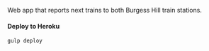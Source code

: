 Web app that reports next trains to both Burgess Hill train stations.

#### Deploy to Heroku

```
gulp deploy
```
